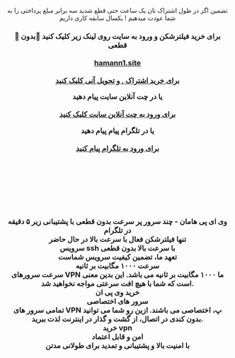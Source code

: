 
<center> تضمین اگر در طول اشتراک تان یک ساعت حتی قطع شدید سه برابر مبلغ پرداختی را به شما عودت میدهیم ! یکسال سابقه  کاری داریم <h3> <b> 
🔴 برای خرید فیلترشکن و ورود به سایت روی لینک زیر کلیک کنید 🚀بدون قطعی 
    <br>  <br>
  <a href="https://hamann1.site/">hamann1.site </a>
  <br>  <br>
<a href="https://hamann1.site/">برای خرید اشتراک , و تحویل آنی کلیک کنید </a>


یا در چت آنلاین سایت پیام دهید   <br>  <br>
<a href="https://goftino.com/c/dlqrDS">برای ورود به چت آنلاین سایت کلیک کنید </a>
<p><span>


یا در تلگرام پیام پیام دهید   <br>  <br>
<a href="http://t.me/haman_site">برای ورود به تلگرام  پیام کنید</a>
<p><span>
  <br> <br> <br> <p><span><img src="https://hamann1.site/wp-content/uploads/2023/10/baner-hamaaan.png" alt=""/></span></p><br> 

وی ای پی هامان - چند سرور پر سرعت بدون قطعی  با پشتیبانی زیر ۵ دقیقه در تلگرام 
<br> 
تنها فیلترشکن فعال با سرعت بالا در حال حاضر
<br> 
  سرویس  ssh با سرعت بالا بدون قطعی
<br> 
تعهد ما، تضمین کیفیت سرویس شماست
<br> 
سرعت ۱۰۰۰ مگابیت بر ثانیه<br> 
سرعت سرورهای VPN ما ۱۰۰۰ مگابیت بر ثانیه می باشد. این بدین معنی است که شما با هیچ افت سرعتی مواجه نخواهید شد.
<br> 
خرید وی پی ان
<br> 
سرور های اختصاصی<br> 
تمامی سرور های VPN پ، اختصاصی می باشند. ازین رو شما می توانید بدون کندی در اتصال، از گشت و گذار در اینترنت لذت ببرید.
<br> 
خرید vpn
<br> 
امن و قابل اعتماد<br> 
با امنیت بالا  و پشتیبانی و تمدید برای طولانی مدتن 

<br> 



</b>  </h3> </center>
